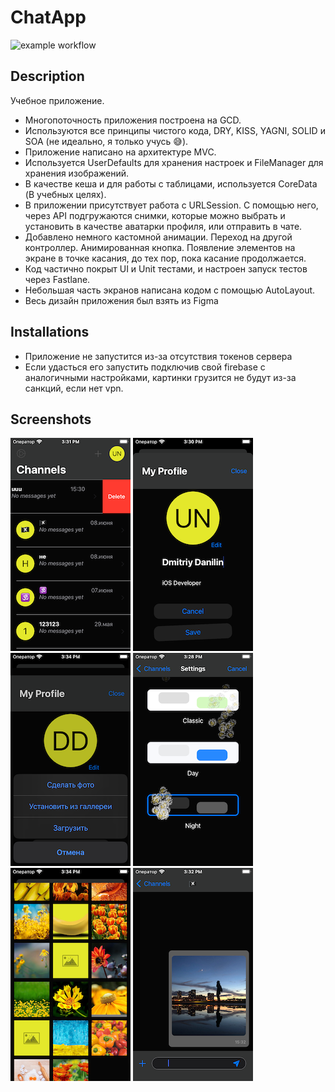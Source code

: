 # ChatApp
![example workflow](https://github.com/TFS-iOS/chat-app-ZyFun/actions/workflows/github.yml/badge.svg)

## Description
Учебное приложение.

- Многопоточность приложения построена на GCD.
- Используются все принципы чистого кода, DRY,  KISS, YAGNI,  SOLID и SOA (не идеально, я только учусь 😅).
- Приложение написано на архитектуре MVC. 
- Используется UserDefaults для хранения настроек и FileManager для хранения изображений.
- В качестве кеша и для работы с таблицами, используется CoreData (В учебных целях).
- В приложении присутствует работа с URLSession. С помощью него, через API подгружаются снимки, которые можно выбрать и установить в качестве аватарки профиля, или отправить в чате.
- Добавлено немного кастомной анимации. Переход на другой контроллер. Анимированная кнопка. Появление элементов на экране в точке касания,  до тех пор, пока касание продолжается.
- Код частично покрыт UI и Unit тестами, и настроен запуск тестов через Fastlane.
- Небольшая часть экранов написана кодом с помощью AutoLayout. 
- Весь дизайн приложения был взять из Figma

## Installations
- Приложение не запустится из-за отсутствия токенов сервера
- Если удасться его запустить подключив свой firebase с аналогичными настройками, картинки грузится не будут из-за санкций, если нет vpn.

## Screenshots

![Screenshot 1](https://github.com/ZyFun/ChatApp/blob/main/Screenshots/000.png?raw=true)
![Screenshot 2](https://github.com/ZyFun/ChatApp/blob/main/Screenshots/001.png?raw=true)
![Screenshot 6](https://github.com/ZyFun/ChatApp/blob/main/Screenshots/005.png?raw=true)
![Screenshot 3](https://github.com/ZyFun/ChatApp/blob/main/Screenshots/002.png?raw=true)
![Screenshot 4](https://github.com/ZyFun/ChatApp/blob/main/Screenshots/003.png?raw=true)
![Screenshot 5](https://github.com/ZyFun/ChatApp/blob/main/Screenshots/004.png?raw=true)
